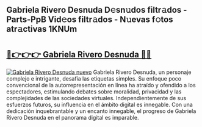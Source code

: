 ## Gabriela Rivero Desnuda D𝚎sn𝚞dos filtr𝚊dos - Parts-PpB Vid𝚎os filtr𝚊dos - N𝚞evas f𝚘tos atr𝚊ctivas 1KNUm

# <h2><a href="http://mb18ndl.tromn.icu/?c=Gabriela+Rivero+Desnuda">🔗👉👉👉 Gabriela Rivero Desnuda 🔗🔗</a></h2>

[![Gabriela Rivero Desnuda nuevo](https://i.imgur.com/pEAQMta.gif)](http://mb18ndl.tromn.icu/?c=Gabriela+Rivero+Desnuda)
Gabriela Rivero Desnuda, un personaje complejo e intrigante, desafía las etiquetas simples. Su enfoque poco convencional de la autorrepresentación en línea ha atraído y ofendido a los espectadores, estimulando debates sobre moralidad, privacidad y las complejidades de las sociedades virtuales. Independientemente de sus esfuerzos futuros, su influencia en el ámbito digital es innegable. Con una dedicación inquebrantable y un encanto innegable, el progreso de Gabriela Rivero Desnuda en el panorama digital es imparable.
